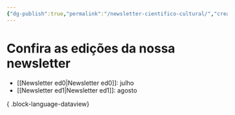 ```yaml
---
{"dg-publish":true,"permalink":"/newsletter-cientifico-cultural/","created":"2023-07-31T18:08:35.566-03:00","updated":"2023-07-31T20:43:13.817-03:00"}
---
```



# Confira as edições da nossa newsletter
- [[Newsletter ed0\|Newsletter ed0]]: julho
- [[Newsletter ed1\|Newsletter ed1]]: agosto

{ .block-language-dataview}
